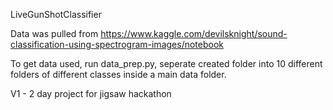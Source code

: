 LiveGunShotClassifier

Data was pulled from https://www.kaggle.com/devilsknight/sound-classification-using-spectrogram-images/notebook

To get data used, run data_prep.py, seperate created folder into 10 different folders of different classes inside a main data folder.

V1 - 2 day project for jigsaw hackathon
